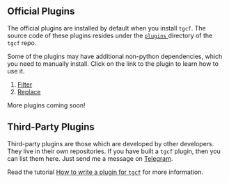 ## Official Plugins

The official plugins are installed by default when you install `tgcf`. The source code of these plugins resides under the [`plugins` ](https://github.com/aahnik/tgcf/tree/main/plugins) directory of the `tgcf` repo.

Some of the plugins may have additional non-python dependencies, which you need to manually install. Click on the link to the plugin to learn how to use it.

1. [Filter](https://github.com/aahnik/tgcf/wiki/How-to-use-filters-%3F)
2. [Replace](https://github.com/aahnik/tgcf/wiki/Text-Replacement-feature-explained)

More plugins coming soon!

## Third-Party Plugins

Third-party plugins are those which are developed by other developers. They live in their own repositories. If you have built a `tgcf` plugin, then you can list them here. Just send me a message on [Telegram](https://telegram.me/aahnikdaw).

Read the tutorial [How to write a plugin for `tgcf`](https://github.com/aahnik/tgcf/wiki/How-to-write-a-plugin-for-tgcf-%3F) for more information.

